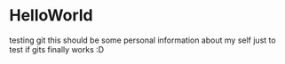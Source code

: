 # HelloWorld
testing git
this should be some personal information about my self
just to test if gits finally works :D

